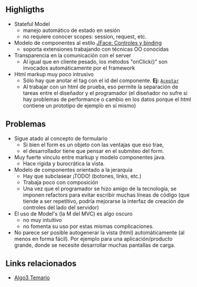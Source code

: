 Highligths
----------

-   Stateful Model
    -   manejo automático de estado en sesión
    -   no requiere conocer scopes: session, request, etc.
-   Modelo de componentes al estilo [JFace: Controles y binding](swt.md)
    -   soporta extensiones trabajando con técnicas OO conocidas
-   Transparencia en la comunicación con el server
    -   Al igual que en cliente pesado, los métodos "onClick()" son invocados automáticamente por el framework
-   Html markup muy poco intrusivo
    -   Sólo hay que anotar el tag con el id del componente. **Ej:** <a wicket:id="aceptar" href="#">`Aceptar`</a>
    -   Al trabajar con un html de prueba, eso permite la separación de tareas entre el diseñador y el programador (el diseñador no sufre si hay problemas de performance o cambio en los datos porque el html contiene un prototipo de ejemplo en sí mismo)

Problemas
---------

-   Sigue atado al concepto de formulario
    -   Si bien el form es un objeto con las ventajas que eso trae,
    -   el desarrollador tiene que pensar en el submiteo del form.
-   Muy fuerte vínculo entre markup y modelo componentes java.
    -   Hace rígida y burocrática la vista.
-   Modelo de componentes orientado a la jerarquía
    -   Hay que subclasear ¡TODO! (botones, links, etc.)
    -   Trabaja poco con composición
    -   Una vez que el programador se hizo amigo de la tecnología, se imponen refactors para evitar escribir muchas líneas de código (que tiende a ser repetitivo, podría mejorarse la interfaz de creación de controles del lado del servidor)
-   El uso de Model's (la M del MVC) es algo oscuro
    -   no muy intuitivo
    -   no fomenta su uso por estas mismas complicaciones.
-   No parece ser posible autogenerar la vista (html) automáticamente (al menos en forma fácil). Por ejemplo para una aplicación/producto grande, donde se necesite desarrollar muchas pantallas de carga.

Links relacionados
------------------

-   [Algo3 Temario](algo3-temario.md)

